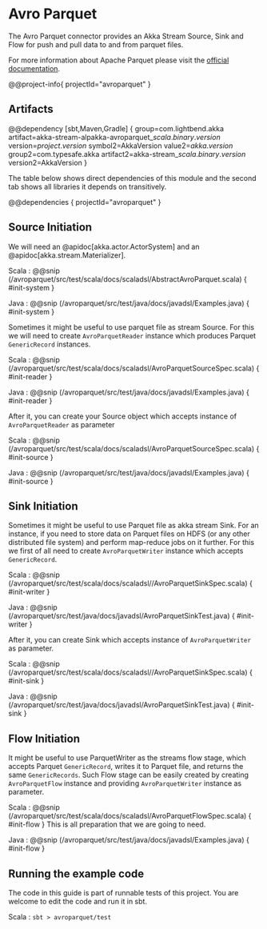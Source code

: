 # Avro Parquet

The Avro Parquet connector provides an Akka Stream Source, Sink and Flow for push and pull data to and from parquet files.

For more information about Apache Parquet please visit the [official documentation](https://parquet.apache.org/documentation/latest/).

@@project-info{ projectId="avroparquet" }

## Artifacts

@@dependency [sbt,Maven,Gradle] {
  group=com.lightbend.akka
  artifact=akka-stream-alpakka-avroparquet_$scala.binary.version$
  version=$project.version$
  symbol2=AkkaVersion
  value2=$akka.version$
  group2=com.typesafe.akka
  artifact2=akka-stream_$scala.binary.version$
  version2=AkkaVersion
}

The table below shows direct dependencies of this module and the second tab shows all libraries it depends on transitively.

@@dependencies { projectId="avroparquet" }

## Source Initiation

We will need an @apidoc[akka.actor.ActorSystem] and an @apidoc[akka.stream.Materializer].

Scala
: @@snip (/avroparquet/src/test/scala/docs/scaladsl/AbstractAvroParquet.scala) { #init-system }

Java
: @@snip (/avroparquet/src/test/java/docs/javadsl/Examples.java) { #init-system }

Sometimes it might be useful to use parquet file as stream Source. For this we will need to create `AvroParquetReader` 
instance which produces Parquet `GenericRecord` instances.
 
Scala
: @@snip (/avroparquet/src/test/scala/docs/scaladsl/AvroParquetSourceSpec.scala) { #init-reader } 

Java
: @@snip (/avroparquet/src/test/java/docs/javadsl/Examples.java) { #init-reader }

After it, you can create your Source object which accepts instance of `AvroParquetReader` as parameter 

Scala
: @@snip (/avroparquet/src/test/scala/docs/scaladsl/AvroParquetSourceSpec.scala) { #init-source }

Java
: @@snip (/avroparquet/src/test/java/docs/javadsl/Examples.java) { #init-source }

## Sink Initiation

Sometimes it might be useful to use Parquet file as akka stream Sink. For an instance, if you need to store data on 
Parquet files on HDFS (or any other distributed file system) and perform map-reduce jobs on it further. 
For this we first of all need to create `AvroParquetWriter` instance which accepts `GenericRecord`.
 
Scala
: @@snip (/avroparquet/src/test/scala/docs/scaladsl//AvroParquetSinkSpec.scala) { #init-writer } 

Java
: @@snip (/avroparquet/src/test/java/docs/javadsl/AvroParquetSinkTest.java) { #init-writer }

After it, you can create Sink which accepts instance of `AvroParquetWriter` as parameter. 
 
Scala
: @@snip (/avroparquet/src/test/scala/docs/scaladsl//AvroParquetSinkSpec.scala) { #init-sink }

Java
: @@snip (/avroparquet/src/test/java/docs/javadsl/AvroParquetSinkTest.java) { #init-sink }

## Flow Initiation

It might be useful to use ParquetWriter as the streams flow stage, which accepts Parquet `GenericRecord`, writes it to
Parquet file, and returns the same `GenericRecords`. Such Flow stage can be easily created by creating `AvroParquetFlow`
instance and providing `AvroParquetWriter` instance as parameter.

Scala
: @@snip (/avroparquet/src/test/scala/docs/scaladsl/AvroParquetFlowSpec.scala) { #init-flow }
This is all preparation that we are going to need.

Java
: @@snip (/avroparquet/src/test/java/docs/javadsl/Examples.java) { #init-flow }

## Running the example code

The code in this guide is part of runnable tests of this project. You are welcome to edit the code and run it in sbt.

Scala
:   ```
    sbt
    > avroparquet/test
    ```
